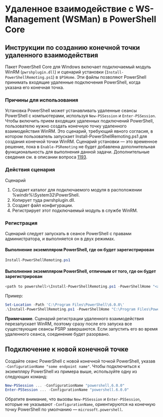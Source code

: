 # <a name="ws-management-wsman-remoting-in-powershell-core"></a>Удаленное взаимодействие с WS-Management (WSMan) в PowerShell Core

## <a name="instructions-to-create-a-remoting-endpoint"></a>Инструкции по созданию конечной точки удаленного взаимодействия

Пакет PowerShell Core для Windows включает подключаемый модуль WinRM (`pwrshplugin.dll`) и сценарий установки (`Install-PowerShellRemoting.ps1`) в `$PSHome`.
Эти файлы позволяют PowerShell принимать входящие удаленные подключения PowerShell, когда указана его конечная точка.

### <a name="motivation"></a>Причины для использования

Установка PowerShell может устанавливать удаленные сеансы PowerShell с компьютерами, используя `New-PSSession` и `Enter-PSSession`.
Чтобы включить прием входящих удаленных подключений PowerShell, пользователю нужно создать конечную точку удаленного взаимодействия WinRM.
Это сценарий, требующий явного согласия, в котором пользователь запускает Install-PowerShellRemoting.ps1 для создания конечной точки WinRM.
Сценарий установки — это временное решение, пока в `Enable-PSRemoting` не будет добавлена дополнительная функциональность для выполнения данной задачи.
Дополнительные сведения см. в описании вопроса [1193](https://github.com/PowerShell/PowerShell/issues/1193).

### <a name="script-actions"></a>Действия сценария

Сценарий

1. Создает каталог для подключаемого модуля в расположении %windir%\System32\PowerShell.
1. Копирует туда pwrshplugin.dll.
1. Создает файл конфигурации.
1. Регистрирует этот подключаемый модуль в службе WinRM.

### <a name="registration"></a>Регистрация

Сценарий следует запускать в сеансе PowerShell с правами администратора, и выполняется он в двух режимах.

#### <a name="executed-by-the-instance-of-powershell-that-it-will-register"></a>Выполнение экземпляром PowerShell, где он будет зарегистрирован

```powershell
Install-PowerShellRemoting.ps1
```

#### <a name="executed-by-another-instance-of-powershell-on-behalf-of-the-instance-that-it-will-register"></a>Выполнение экземпляром PowerShell, отличным от того, где он будет зарегистрирован

```powershell
<path to powershell>\Install-PowerShellRemoting.ps1 -PowerShellHome "<absolute path to the instance's $PSHOME>"
```

Пример:

```powershell
Set-Location -Path 'C:\Program Files\PowerShell\6.0.0\'
.\Install-PowerShellRemoting.ps1 -PowerShellHome "C:\Program Files\PowerShell\6.0.0\"
```

**Примечание**. Сценарий регистрации удаленного взаимодействия перезапускает WinRM, поэтому сразу после его запуска все существующие сеансы PSRP завершаются. Если запустить его во время удаленного сеанса, соединение будет разорвано.

## <a name="how-to-connect-to-the-new-endpoint"></a>Подключение к новой конечной точке

Создайте сеанс PowerShell с новой конечной точкой PowerShell, указав `-ConfigurationName "some endpoint name"`. Чтобы подключиться к экземпляру PowerShell из примера выше, используйте одну из следующих команд:

```powershell
New-PSSession ... -ConfigurationName "powershell.6.0.0"
Enter-PSSession ... -ConfigurationName "powershell.6.0.0"
```

Обратите внимание, что вызовы `New-PSSession` и `Enter-PSSession`, которые не указывают `-ConfigurationName`, ориентируются на конечную точку PowerShell по умолчанию — `microsoft.powershell`.